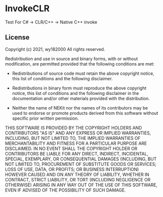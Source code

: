 # InvokeCLR

Test For C# -> CLR/C++ -> Native C++ invoke

## License

Copyright (c) 2021, wy182000
All rights reserved.

Redistribution and use in source and binary forms, with or without
modification, are permitted provided that the following conditions are met:

- Redistributions of source code must retain the above copyright notice, this
  list of conditions and the following disclaimer.

- Redistributions in binary form must reproduce the above copyright notice,
  this list of conditions and the following disclaimer in the documentation
  and/or other materials provided with the distribution.

- Neither the name of NEKit nor the names of its
  contributors may be used to endorse or promote products derived from
  this software without specific prior written permission.

THIS SOFTWARE IS PROVIDED BY THE COPYRIGHT HOLDERS AND CONTRIBUTORS "AS IS" AND ANY EXPRESS OR IMPLIED WARRANTIES, INCLUDING, BUT NOT LIMITED TO, THE IMPLIED WARRANTIES OF MERCHANTABILITY AND FITNESS FOR A PARTICULAR PURPOSE ARE DISCLAIMED. IN NO EVENT SHALL THE COPYRIGHT HOLDER OR CONTRIBUTORS BE LIABLE FOR ANY DIRECT, INDIRECT, INCIDENTAL, SPECIAL, EXEMPLARY, OR CONSEQUENTIAL DAMAGES (INCLUDING, BUT NOT LIMITED TO, PROCUREMENT OF SUBSTITUTE GOODS OR SERVICES; LOSS OF USE, DATA, OR PROFITS; OR BUSINESS INTERRUPTION) HOWEVER CAUSED AND ON ANY THEORY OF LIABILITY, WHETHER IN CONTRACT, STRICT LIABILITY, OR TORT (INCLUDING NEGLIGENCE OR OTHERWISE) ARISING IN ANY WAY OUT OF THE USE OF THIS SOFTWARE, EVEN IF ADVISED OF THE POSSIBILITY OF SUCH DAMAGE.
